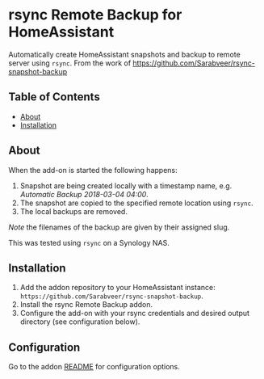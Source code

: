 
# rsync Remote Backup for HomeAssistant

Automatically create HomeAssistant snapshots and backup to remote server using `rsync`.
From the work of https://github.com/Sarabveer/rsync-snapshot-backup

## Table of Contents

* [About](#about)
* [Installation](#installation)

## About

When the add-on is started the following happens:
1. Snapshot are being created locally with a timestamp name, e.g.
*Automatic Backup 2018-03-04 04:00*.
1. The snapshot are copied to the specified remote location using `rsync`.
1. The local backups are removed.

_Note_ the filenames of the backup are given by their assigned slug.

This was tested using `rsync` on a Synology NAS.

## Installation

1. Add the addon repository to your HomeAssistant instance: `https://github.com/Sarabveer/rsync-snapshot-backup`.
1. Install the rsync Remote Backup addon.
1. Configure the add-on with your rsync credentials and desired output directory
(see configuration below).

## Configuration

Go to the addon [README](./rsync-snapshot-backup/README.md) for configuration options. 
